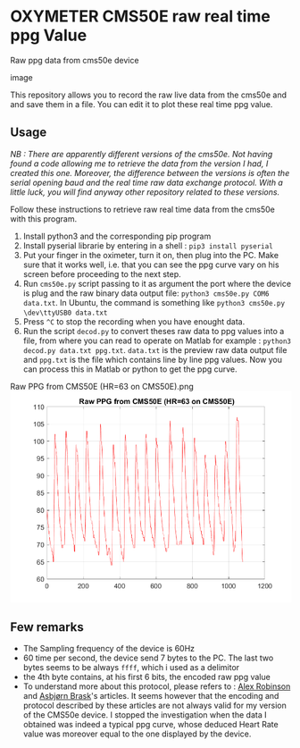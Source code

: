 # OXYMETER CMS50E raw real time ppg Value
Raw ppg data from cms50e device

image

This repository allows you to record the raw live data from the cms50e and and save them in a file. You can edit it to plot these real time ppg value.


## Usage
*NB : There are apparently different versions of the cms50e. Not having found a code allowing me to retrieve the data from the version I had, I created this one. Moreover, the difference between the versions is often the serial opening baud and the real time raw data exchange protocol. With a little luck, you will find anyway other repository related to these versions.*

Follow these instructions to retrieve raw real time data from the cms50e with this program.
1. Install python3 and the corresponding pip program
2. Install pyserial librarie by entering in a shell : `pip3 install pyserial`
3. Put your finger in the oximeter, turn it on, then plug into the PC. Make sure that it works well, i.e. that you can see the ppg curve vary on his screen before proceeding to the next step.
4. Run `cms50e.py` script passing to it as argument the port where the device is plug and the raw binary data output file: `python3 cms50e.py COM6 data.txt`. In Ubuntu, the command is something like `python3 cms50e.py \dev\ttyUSB0 data.txt`
5. Press `^C` to stop the recording when you have enought data.
6. Run the script `decod.py` to convert theses raw data to ppg values into a file, from where you can read to operate on Matlab for example : `python3 decod.py data.txt ppg.txt`. `data.txt` is the preview raw data output file and `ppg.txt` is the file which contains line by line ppg values. Now you can process this in Matlab or python to get the ppg curve.

Raw PPG from CMS50E (HR=63 on CMS50E).png
![Alt text](/ppg.png "Raw ppg curve from cms50e")

## Few remarks
- The Sampling frequency of the device is 60Hz
- 60 time per second, the device send 7 bytes to the PC. The last two bytes seems to be always `ffff`, which i used as a delimitor
- the 4th byte contains, at his first 6 bits, the encoded raw ppg value
- To understand more about this protocol, please refers to : [Alex Robinson](https://www.tranzoa.net/~alex/blog/?p=371) and [Asbjørn Brask](https://www.atbrask.dk/?author=1)'s articles. It seems however that the encoding and protocol described by these articles are not always valid for my version of the CMS50e device. I stopped the investigation when the data I obtained was indeed a typical ppg curve, whose deduced Heart Rate value was moreover equal to the one displayed by the device.
